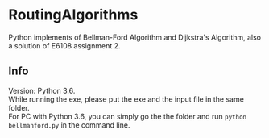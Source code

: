 # RoutingAlgorithms
Python implements of Bellman-Ford Algorithm and Dijkstra's Algorithm, also a solution of E6108 assignment 2.

## Info
Version: Python 3.6.  
While running the exe, please put the exe and the input file in the same folder.   
For PC with Python 3.6, you can simply go the the folder and run `python bellmanford.py` in the command line.  
